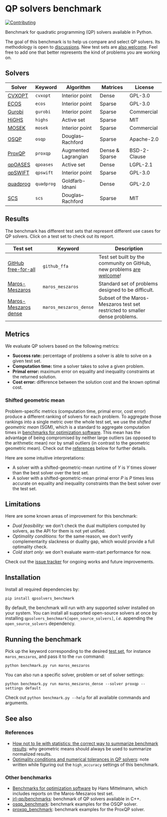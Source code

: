 # QP solvers benchmark

[![Contributing](https://img.shields.io/badge/PRs-welcome-green.svg)](https://github.com/stephane-caron/qpsolvers_benchmark/tree/master/CONTRIBUTING.md)

Benchmark for quadratic programming (QP) solvers available in Python.

The goal of this benchmark is to help us compare and select QP solvers. Its methodology is open to [discussions](https://github.com/stephane-caron/qpsolvers_benchmark/discussions). New test sets are [also welcome](CONTRIBUTING.md). Feel free to add one that better represents the kind of problems you are working on.

## Solvers

| Solver | Keyword | Algorithm | Matrices | License |
| ------ | ------- | --------- | -------- | ------- |
| [CVXOPT](http://cvxopt.org/) | ``cvxopt`` | Interior point | Dense | GPL-3.0 |
| [ECOS](https://web.stanford.edu/~boyd/papers/ecos.html) | ``ecos`` | Interior point | Sparse | GPL-3.0 |
| [Gurobi](https://www.gurobi.com/) | ``gurobi`` | Interior point | Sparse | Commercial |
| [HiGHS](https://highs.dev/) | ``highs`` | Active set | Sparse | MIT |
| [MOSEK](https://mosek.com/) | ``mosek`` | Interior point | Sparse | Commercial |
| [OSQP](https://osqp.org/) | ``osqp`` | Douglas–Rachford | Sparse | Apache-2.0 |
| [ProxQP](https://github.com/Simple-Robotics/proxsuite) | ``proxqp`` | Augmented Lagrangian | Dense & Sparse | BSD-2-Clause |
| [qpOASES](https://github.com/coin-or/qpOASES) | ``qpoases`` | Active set | Dense | LGPL-2.1 |
| [qpSWIFT](https://qpswift.github.io/) | ``qpswift`` | Interior point | Sparse | GPL-3.0 |
| [quadprog](https://pypi.python.org/pypi/quadprog/) | ``quadprog`` | Goldfarb-Idnani | Dense | GPL-2.0 |
| [SCS](https://www.cvxgrp.org/scs/) | ``scs`` | Douglas–Rachford | Sparse | MIT |

## Results

The benchmark has different test sets that represent different use cases for QP solvers. Click on a test set to check out its report.

| Test set | Keyword | Description |
| -------- | ------- | ----------- |
| [GitHub free-for-all](results/github_ffa.md) | ``github_ffa`` | Test set built by the community on GitHub, new problems [are welcome](https://github.com/stephane-caron/qpsolvers_benchmark/issues/new?assignees=&labels=&template=new_problem.md&title=)! |
| [Maros-Meszaros](results/maros_meszaros.md) | ``maros_meszaros`` | Standard set of problems designed to be difficult. |
| [Maros-Meszaros dense](results/maros_meszaros_dense.md) | ``maros_meszaros_dense`` | Subset of the Maros-Meszaros test set restricted to smaller dense problems. |

## Metrics

We evaluate QP solvers based on the following metrics:

- **Success rate:** percentage of problems a solver is able to solve on a given test set.
- **Computation time:** time a solver takes to solve a given problem.
- **Primal error:** maximum error on equality and inequality constraints at the returned solution.
- **Cost error:** difference between the solution cost and the known optimal cost.

### Shifted geometric mean

Problem-specific metrics (computation time, primal error, cost error) produce a different ranking of solvers for each problem. To aggregate those rankings into a single metric over the whole test set, we use the *shifted geometric mean* (SGM), which is a standard to aggregate computation times in [benchmarks for optimization software](#other-benchmarks). This mean has the advantage of being compromised by neither large outliers (as opposed to the arithmetic mean) nor by small outliers (in contrast to the geometric geometric mean). Check out the [references](#references) below for further details.

Here are some intuitive interpretations:

- A solver with a shifted-geometric-mean runtime of $Y$ is $Y$ times slower than the best solver over the test set.
- A solver with a shifted-geometric-mean primal error $P$ is $P$ times less accurate on equality and inequality constraints than the best solver over the test set.

## Limitations

Here are some known areas of improvement for this benchmark:

- *Dual feasibility:* we don't check the dual multipliers computed by solvers, as the API for them is not yet unified.
- *Optimality conditions:* for the same reason, we don't verify complementarity slackness or duality gap, which would provide a full optimality check.
- *Cold start only:* we don't evaluate warm-start performance for now.

Check out the [issue tracker](https://github.com/stephane-caron/qpsolvers_benchmark/issues) for ongoing works and future improvements.

## Installation

Install all required dependencies by:

```console
pip install qpsolvers_benchmark
```

By default, the benchmark will run with any supported solver installed on your system. You can install all supported open-source solvers at once by installing ``qpsolvers_benchmark[open_source_solvers]``, *i.e.* appending the ``open_source_solvers`` dependency.

## Running the benchmark

Pick up the keyword corresponding to the desired [test set](#test-sets), for instance ``maros_meszaros``, and pass it to the ``run`` command:

```console
python benchmark.py run maros_meszaros
```

You can also run a specific solver, problem or set of solver settings:

```console
python benchmark.py run maros_meszaros_dense --solver proxqp --settings default
```

Check out ``python benchmark.py --help`` for all available commands and arguments.

## See also

### References

- [How not to lie with statistics: the correct way to summarize benchmark results](https://www.cse.unsw.edu.au/~cs9242/18/papers/Fleming_Wallace_86.pdf): why geometric means should always be used to summarize normalized results.
- [Optimality conditions and numerical tolerances in QP solvers](https://scaron.info/blog/optimality-conditions-and-numerical-tolerances-in-qp-solvers.html): note written while figuring out the ``high_accuracy`` settings of this benchmark.

### Other benchmarks

- [Benchmarks for optimization software](http://plato.asu.edu/bench.html) by Hans Mittelmann, which includes reports on the Maros-Meszaros test set.
- [jrl-qp/benchmarks](https://github.com/jrl-umi3218/jrl-qp/tree/master/benchmarks): benchmark of QP solvers available in C++.
- [osqp\_benchmark](https://github.com/osqp/osqp_benchmarks): benchmark examples for the OSQP solver.
- [proxqp\_benchmark](https://github.com/Simple-Robotics/proxqp_benchmark): benchmark examples for the ProxQP solver.

